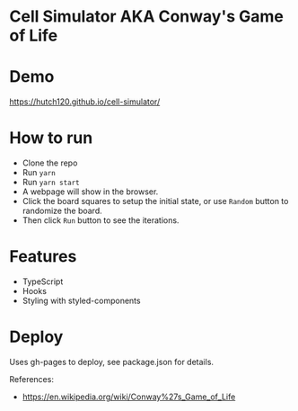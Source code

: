 # Cell Simulator AKA Conway's Game of Life

# Demo

https://hutch120.github.io/cell-simulator/

# How to run

- Clone the repo
- Run `yarn`
- Run  `yarn start`
- A webpage will show in the browser. 
- Click the board squares to setup the initial state, or use `Random` button to randomize the board.
- Then click `Run` button to see the iterations.


# Features
- TypeScript
- Hooks
- Styling with styled-components

# Deploy

Uses gh-pages to deploy, see package.json for details.

References:
- https://en.wikipedia.org/wiki/Conway%27s_Game_of_Life
